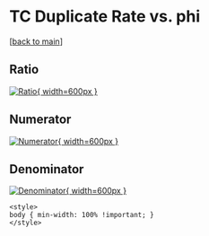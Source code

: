 # TC Duplicate Rate vs. phi

[[back to main](./)]



## Ratio

[![Ratio](../mtv/var/TC_duplrate_stack_phi.png){ width=600px }](../mtv/var/TC_duplrate_stack_phi.pdf)

## Numerator

[![Numerator](../mtv/num/TC_duplrate_stack_phi_num0.png){ width=600px }](../mtv/num/TC_duplrate_stack_phi_num0.pdf)

## Denominator

[![Denominator](../mtv/den/TC_duplrate_stack_phi_den.png){ width=600px }](../mtv/den/TC_duplrate_stack_phi_den.pdf)


``` {=html}
<style>
body { min-width: 100% !important; }
</style>
```

